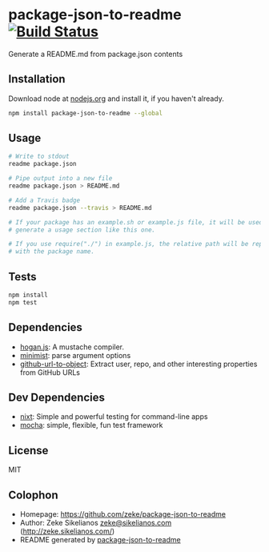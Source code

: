 # package-json-to-readme [![Build Status](https://travis-ci.org/zeke/package-json-to-readme.png?branch=master)](https://travis-ci.org/zeke/package-json-to-readme)

Generate a README.md from package.json contents

## Installation

Download node at [nodejs.org](http://nodejs.org) and install it, if you haven't already.

```sh
npm install package-json-to-readme --global
```

## Usage

```sh
# Write to stdout
readme package.json

# Pipe output into a new file
readme package.json > README.md

# Add a Travis badge
readme package.json --travis > README.md

# If your package has an example.sh or example.js file, it will be used to
# generate a usage section like this one.

# If you use require("./") in example.js, the relative path will be replaced
# with the package name.

```

## Tests

```sh
npm install
npm test
```

## Dependencies

- [hogan.js](https://github.com/twitter/hogan.js): A mustache compiler.
- [minimist](https://github.com/substack/minimist): parse argument options
- [github-url-to-object](https://github.com/zeke/github-url-to-object): Extract user, repo, and other interesting properties from GitHub URLs


## Dev Dependencies

- [nixt](https://github.com/vesln/nixt): Simple and powerful testing for command-line apps
- [mocha](https://github.com/visionmedia/mocha): simple, flexible, fun test framework


## License

MIT

## Colophon

- Homepage: https://github.com/zeke/package-json-to-readme
- Author: Zeke Sikelianos <zeke@sikelianos.com> (http://zeke.sikelianos.com/)
- README generated by
[package-json-to-readme](https://github.com/zeke/package-json-to-readme)
